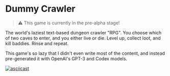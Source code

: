 # Dummy Crawler

> :warning: This game is currently in the pre-alpha stage!

The world's laziest text-based dungeon crawler "RPG". You choose which of two
caves to enter, and you either live or die. Level up, collect loot, and kill
baddies. Rinse and repeat.


This game's so lazy that I didn't even write most of the content, and instead
pre-generated it with OpenAI's GPT-3 and Codex models.

[![asciicast](https://asciinema.org/a/UbreCz6p0fyjMA9K7UkOQF9Wj.svg)](https://asciinema.org/a/UbreCz6p0fyjMA9K7UkOQF9Wj)
